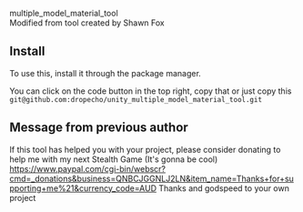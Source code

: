 multiple_model_material_tool  
Modified from tool created by Shawn Fox

## Install
To use this, install it through the package manager.

You can click on the code button in the top right, copy that or just copy this 
```git@github.com:dropecho/unity_multiple_model_material_tool.git```


## Message from previous author
If this tool has helped you with your project, please consider donating to help me with my next Stealth Game (It's gonna be cool)
https://www.paypal.com/cgi-bin/webscr?cmd=_donations&business=QNBCJGGNLJ2LN&item_name=Thanks+for+supporting+me%21&currency_code=AUD
Thanks and godspeed to your own project
